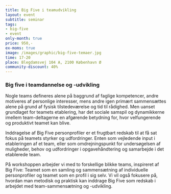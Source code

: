 ```yaml
---
title: Big Five i teamudvikling
layout: event
subtitle: seminar
tags:
- big-five
- event
only-month: true
price: 950,-
ex-moms: true
image: /images/graphic/big-five-temaer.jpg
time: 17-20
place: Blegdamsvej 104 A, 2100 København Ø
community-discount: 40%
---
```


### Big five i teamdannelse og -udvikling
Nogle teams defineres alene på baggrund af faglige kompetencer, andre motiveres af personlige interesser, mens andre igen primært sammensættes alene på grund af fysisk tilstedeværelse og tid til rådighed. Men uanset grundlaget for teamets etablering, har det sociale samspil og dynamikkerne imellem team-deltagerne en afgørende betydning for, hvor velfungerende og produktivt teamet kan blive. 

Inddragelse af Big Five personprofiler er et frugtbart redskab til at få sat fokus på teamets styrker og udfordringer. Enten som vejledende input i etableringen af et team, eller som omdrejningspunkt for undersøgelsen af muligheder, behov og udfordringer i opgavehåndtering og samarbejde i det etablerede team. 

På workshoppen arbejder vi med to forskellige blikke teams, inspireret af Big Five: Teamet som en samling og sammensætning af individuelle personprofiler og teamet som en profil i sig selv. Vi vil også fokusere på, hvordan man metodisk og praktisk kan inddrage Big Five som redskab i arbejdet med team-sammensætning og -udvikling.